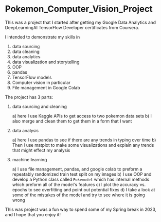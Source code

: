 # Pokemon_Computer_Vision_Project

This was a project that I started after getting my Google Data Analytics and DeepLearningAI TensorFlow Developer certificates from Coursera. 

I intended to demonstrate my skills in
1) data sourcing
2) data cleaning
3) data analytics
4) data visualization and storytelling
5) OOP
6) pandas
7) TensorFlow models
8) Computer vision in particular
9) File management in Google Colab

The project has 3 parts:

1) data sourcing and cleaning 

    a) here I use Kaggle APIs to get access to two pokemon data sets
    b) I also merge and clean them to get them in a form that I want
    
2) data analysis

    a) here I use pandas to see if there are any trends in typing over time
    b) Then I use matplot to make some visualizations and explain any trends that might effect my analysis
    
3) machine learning

    a) I use file management, pandas, and google colab to preform a repeatably randomized train test split on my images
    b) I use OOP and develop a Python class called `Pokemodel` which has internal methods which preform all of the model's features
    c) I plot the accuracy vs. epochs to see overfitting and point out potential fixes
    d) I take a look at some of the mistakes of the model and try to see where it is going wrong
 
This was project was a fun way to spend some of my Spring break in 2023, and I hope that you enjoy it!
